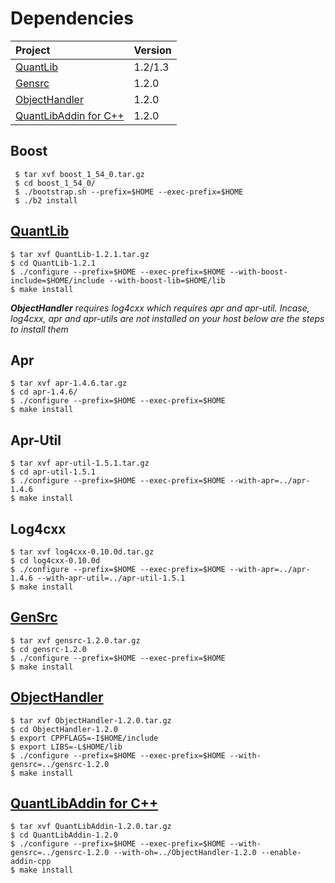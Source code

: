 # Dependencies #

| **Project**| **Version**|
|:-----------|:-----------|
|[QuantLib](http://quantlib.org)|1.2/1.3     |
|[Gensrc](http://quantlib.org/gensrc/)|1.2.0       |
|[ObjectHandler](http://quantlib.org/objecthandler/)|1.2.0       |
|[QuantLibAddin for C++](http://quantlib.org/quantlibaddin/index.html)|1.2.0       |

## Boost ##
```
 $ tar xvf boost_1_54_0.tar.gz
 $ cd boost_1_54_0/
 $ ./bootstrap.sh --prefix=$HOME --exec-prefix=$HOME
 $ ./b2 install
```

## [QuantLib](https://sourceforge.net/projects/quantlib/files/QuantLib/) ##
```
$ tar xvf QuantLib-1.2.1.tar.gz
$ cd QuantLib-1.2.1
$ ./configure --prefix=$HOME --exec-prefix=$HOME --with-boost-include=$HOME/include --with-boost-lib=$HOME/lib
$ make install
```

_**ObjectHandler** requires log4cxx which requires apr and apr-util.  Incase, log4cxx, apr and apr-utils are not installed on your host below are the steps to install them_
## Apr ##
```
$ tar xvf apr-1.4.6.tar.gz
$ cd apr-1.4.6/
$ ./configure --prefix=$HOME --exec-prefix=$HOME
$ make install
```

## Apr-Util ##
```
$ tar xvf apr-util-1.5.1.tar.gz
$ cd apr-util-1.5.1
$ ./configure --prefix=$HOME --exec-prefix=$HOME --with-apr=../apr-1.4.6
$ make install
```

## Log4cxx ##
```
$ tar xvf log4cxx-0.10.0d.tar.gz
$ cd log4cxx-0.10.0d
$ ./configure --prefix=$HOME --exec-prefix=$HOME --with-apr=../apr-1.4.6 --with-apr-util=../apr-util-1.5.1
$ make install
```

## [GenSrc](https://sourceforge.net/projects/quantlib/files/ObjectHandler/1.2.0/) ##
```
$ tar xvf gensrc-1.2.0.tar.gz
$ cd gensrc-1.2.0
$ ./configure --prefix=$HOME --exec-prefix=$HOME
$ make install
```

## [ObjectHandler](https://sourceforge.net/projects/quantlib/files/ObjectHandler/1.2.0/) ##
```
$ tar xvf ObjectHandler-1.2.0.tar.gz
$ cd ObjectHandler-1.2.0
$ export CPPFLAGS=-I$HOME/include
$ export LIBS=-L$HOME/lib
$ ./configure --prefix=$HOME --exec-prefix=$HOME --with-gensrc=../gensrc-1.2.0
$ make install
```


## [QuantLibAddin for C++](https://sourceforge.net/projects/quantlib/files/QuantLibAddin/1.2.0/) ##
```
$ tar xvf QuantLibAddin-1.2.0.tar.gz
$ cd QuantLibAddin-1.2.0
$ ./configure --prefix=$HOME --exec-prefix=$HOME --with-gensrc=../gensrc-1.2.0 --with-oh=../ObjectHandler-1.2.0 --enable-addin-cpp
$ make install
```